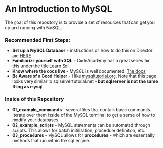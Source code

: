 # An Introduction to MySQL

The goal of this repository is to provide a set of resources that can get you up and running with MySQL.

### Recommended First Steps:

- **Set up a MySQL Database** - instructions on how to do this on Director are  [HERE](https://www.youtube.com/watch?v=QUMw_jnk5sw)
- **Familiarize yourself with SQL** - CodeAcademy has a great series for this under the title [Learn Sql](https://www.codecademy.com/learn/learn-sql#)
- **Know where the docs live** - MySQL is well documented. [The docs](https://dev.mysql.com/doc/refman/8.0/en/)
- **Be Aware of a Good Helper** - I like [mysqltutorial.org](https://www.mysqltutorial.org/getting-started-with-mysql/). Note that this page looks very similar to sqlservertutorial.net - __but sqlserver is not the same thing as mysql__. 

### Inside of this Repository

- **01_example_commands** - several files that contain basic commands. Iterate over them inside of the MySQL terminal to get a sense of how to modify your databases
- **02_example_scripts** - MySQL statements can be automated through scripts. This allows for batch initilization, procedure definition, etc. 
- **03_procedures** - MySQL allows for **procedures** - which are essentially methods that run within the sql engine.
